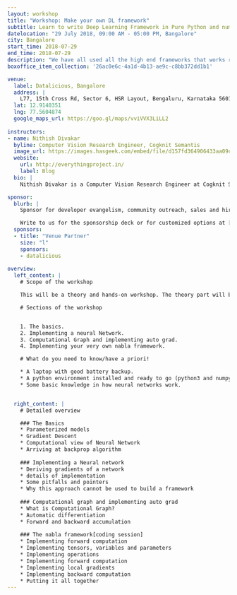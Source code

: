```yaml
---
layout: workshop
title: "Workshop: Make your own DL framework"
subtitle: Learn to write Deep Learning Framework in Pure Python and numpy
datelocation: "29 July 2018, 09:00 AM - 05:00 PM, Bangalore"
city: Bangalore
start_time: 2018-07-29
end_time: 2018-07-29
description: "We have all used all the high end frameworks that works really well. How about writing a small strip down version of one. In this session, I’ll walk you through how to write a small Deep Learning Framework in Pure python and numpy which has auto grad and optimizers and easy to create models. Also, the framework will be extendible so that you can easily play around with."
boxoffice_item_collection: '26ac0e6c-4a1d-4b13-ae9c-c8bb372dd1b1'

venue:
  label: Datalicious, Bangalore
  address: |
    L77, 15th Cross Rd, Sector 6, HSR Layout, Bengaluru, Karnataka 560102
  lat: 12.9140351
  lng: 77.5604874
  google_maps_url: https://goo.gl/maps/vviVVX3LiLL2
  
instructors:
- name: Nithish Divakar
  byline: Computer Vision Research Engineer, Cogknit Semantis
  image_url: https://images.hasgeek.com/embed/file/d157fd364906433aa09c0d89e3c7815c
  website:  
    url: http://everythingproject.in/
    label: Blog
  bio: |
    Nithish Divakar is a Computer Vision Research Engineer at Cogknit Semantics. He Is a masters graduate from IISc bangalore and has been working in deep learning for past 4 years. He has prior published research work in GANs and Image captioning. See everythingproject.in for more.

sponsor:
  blurb: |
    Sponsor for developer evangelism, community outreach, sales and hiring.

    Write to us for the sponsorship deck or for customized options at [info@hasgeek.com](mailto:info@hasgeek.com)
  sponsors:
  - title: "Venue Partner"
    size: "l"
    sponsors:
    - datalicious
    
overview:
  left_content: |
    # Scope of the workshop

    This will be a theory and hands-on workshop. The theory part will be focused towards explaining the fundamentals and giving reasons for various design decisions during the implementation. 

    # Sections of the workshop


    1. The basics.
    2. Implementing a neural Network.
    3. Computational Graph and implementing auto grad.
    4. Implementing your very own nabla framework.

    # What do you need to know/have a priori!

    * A laptop with good battery backup.
    * A python environment installed and ready to go (python3 and numpy latest versions).
    * Some basic knowledge in how neural networks work.


  right_content: |
    # Detailed overview

    ### The Basics
    * Parameterized models
    * Gradient Descent
    * Computational view of Neural Network
    * Arriving at backprop algorithm
    
    ### Implementing a Neural network
    * Deriving gradients of a network
    * details of implementation
    * Some pitfalls and pointers
    * Why this approach cannot be used to build a framework
    
    ### Computational graph and implementing auto grad
    * What is Computational Graph?
    * Automatic differentiation
    * Forward and backward accumulation
    
    ### The nabla framework[coding session]
    * Implementing forward computation
    * Implementing tensors, variables and parameters
    * Implementing operations
    * Implementing forward computation
    * Implementing local gradients
    * Implementing backward computation
    * Putting it all together
---
```


